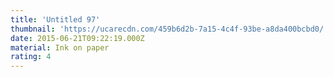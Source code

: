 ```yaml
---
title: 'Untitled 97'
thumbnail: 'https://ucarecdn.com/459b6d2b-7a15-4c4f-93be-a8da400bcbd0/'
date: 2015-06-21T09:22:19.000Z
material: Ink on paper
rating: 4
---
```

